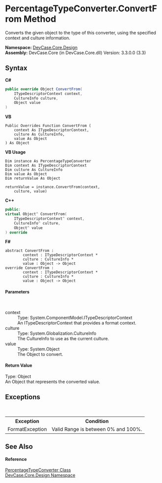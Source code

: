 # PercentageTypeConverter.ConvertFrom Method 
 

Converts the given object to the type of this converter, using the specified context and culture information.

**Namespace:**&nbsp;<a href="N_DevCase_Core_Design">DevCase.Core.Design</a><br />**Assembly:**&nbsp;DevCase.Core (in DevCase.Core.dll) Version: 3.3.0.0 (3.3)

## Syntax

**C#**<br />
``` C#
public override Object ConvertFrom(
	ITypeDescriptorContext context,
	CultureInfo culture,
	Object value
)
```

**VB**<br />
``` VB
Public Overrides Function ConvertFrom ( 
	context As ITypeDescriptorContext,
	culture As CultureInfo,
	value As Object
) As Object
```

**VB Usage**<br />
``` VB Usage
Dim instance As PercentageTypeConverter
Dim context As ITypeDescriptorContext
Dim culture As CultureInfo
Dim value As Object
Dim returnValue As Object

returnValue = instance.ConvertFrom(context, 
	culture, value)
```

**C++**<br />
``` C++
public:
virtual Object^ ConvertFrom(
	ITypeDescriptorContext^ context, 
	CultureInfo^ culture, 
	Object^ value
) override
```

**F#**<br />
``` F#
abstract ConvertFrom : 
        context : ITypeDescriptorContext * 
        culture : CultureInfo * 
        value : Object -> Object 
override ConvertFrom : 
        context : ITypeDescriptorContext * 
        culture : CultureInfo * 
        value : Object -> Object 
```


#### Parameters
&nbsp;<dl><dt>context</dt><dd>Type: System.ComponentModel.ITypeDescriptorContext<br />An ITypeDescriptorContext that provides a format context.</dd><dt>culture</dt><dd>Type: System.Globalization.CultureInfo<br />The CultureInfo to use as the current culture.</dd><dt>value</dt><dd>Type: System.Object<br />The Object to convert.</dd></dl>

#### Return Value
Type: Object<br />An Object that represents the converted value.

## Exceptions
&nbsp;<table><tr><th>Exception</th><th>Condition</th></tr><tr><td>FormatException</td><td>Valid Range is between 0% and 100%.</td></tr></table>

## See Also


#### Reference
<a href="T_DevCase_Core_Design_PercentageTypeConverter">PercentageTypeConverter Class</a><br /><a href="N_DevCase_Core_Design">DevCase.Core.Design Namespace</a><br />
